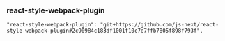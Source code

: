 ### react-style-webpack-plugin

```
"react-style-webpack-plugin": "git+https://github.com/js-next/react-style-webpack-plugin#2c90984c183df1001f10c7e7ffb7805f898f793f",
```
